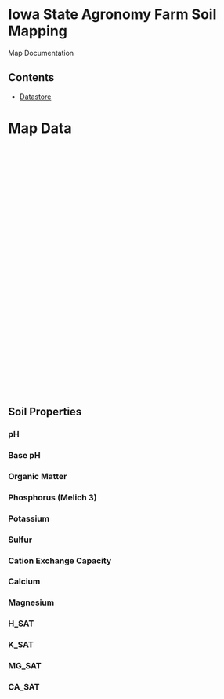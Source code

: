 # Iowa State Agronomy Farm Soil Mapping

Map Documentation

## Contents

- [Datastore](https://iastate.app.box.com/folder/330408802946?s=ytjl7nqkroxs3haodak27xjpkaqpajh4)


# Map Data

<!-- Keep only Leaflet core -->
<link rel="stylesheet" href="https://unpkg.com/leaflet@1.9.4/dist/leaflet.css" />
<script src="https://unpkg.com/leaflet@1.9.4/dist/leaflet.js"></script>

<div id="map" style="height: 500px;"></div>

<script>
  document.addEventListener("DOMContentLoaded", function () {
    var map = L.map('map').setView([41.5, -94.0], 8); // Initial view

    L.tileLayer('https://{s}.tile.openstreetmap.org/{z}/{x}/{y}.png', {
      attribution: '&copy; OpenStreetMap contributors'
    }).addTo(map);

    // Image overlay
    var imageUrl = 'https://your-username.github.io/your-repo/docs/page_files/aoi_rgb.png';
    var imageBounds = [[41.0000, -94.5000], [42.0000, -93.5000]];

    L.imageOverlay(imageUrl, imageBounds).addTo(map);
    map.fitBounds(imageBounds);
  });
</script>


## Soil Properties

### pH

### Base pH

### Organic Matter 

### Phosphorus (Melich 3)

### Potassium

### Sulfur

### Cation Exchange Capacity

### Calcium

### Magnesium

### H_SAT

### K_SAT

### MG_SAT

### CA_SAT
